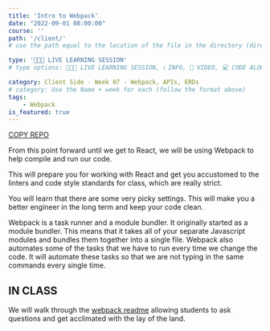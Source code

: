 ```yaml
---
title: 'Intro to Webpack'
date: "2022-09-01 08:00:00"
course: ''
path: '/client/'
# use the path equal to the location of the file in the directory (directory structure)

type: '👩🏽‍🏫 LIVE LEARNING SESSION'
# type options: 👩🏽‍🏫 LIVE LEARNING SESSION, ℹ️ INFO, 🎥 VIDEO, 💻 CODE ALONG, 🥼LAB, ↩️ REVIEW/NOTES, 👥 GROUP LEARNING, 👷🏼‍♂️ GROUP PROJECT, 🧠 ASSESSMENT, 📝 ASSIGNMENT

category: Client Side - Week 07 - Webpack, APIs, ERDs
# category: Use the Name + week for each (follow the format above)
tags: 
    - Webpack
is_featured: true
---
```

<a class="rn-button btn-purple" href="https://githubtools.reppedintech.com/u/codetracker-learning/LAB-error-clean-up" target="_blank">COPY REPO</a>

From this point forward until we get to React, we will be using Webpack to help compile and run our code.

This will prepare you for working with React and get you accustomed to the linters and code style standards for class, which are really strict.

You will learn that there are some very picky settings. This will make you a better engineer in the long term and keep your code clean.

Webpack is a task runner and a module bundler. It originally started as a module bundler. This means that it takes all of your separate Javascript modules and bundles them together into a single file. Webpack also automates some of the tasks that we have to run every time we change the code. It will automate these tasks so that we are not typing in the same commands every single time.

## IN CLASS
We will walk through the <a href="https://github.com/codetracker-learning/LAB-error-clean-up" target="_blank">webpack readme</a> allowing students to ask questions and get acclimated with the lay of the land.

